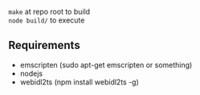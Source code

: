 `make` at repo root to build  
`node build/` to execute

## Requirements

- emscripten (sudo apt-get emscripten or something) 
- nodejs
- webidl2ts (npm install webidl2ts -g)
